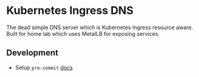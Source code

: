 # Kubernetes Ingress DNS

The dead simple DNS server which is Kubernetes Ingress resource aware.
Built for home lab which uses MetalLB for exposing services.


## Development

* Setup `pre-commit` [docs](https://pre-commit.com/#installation)

